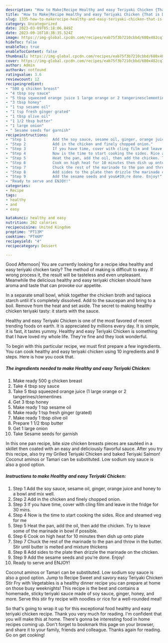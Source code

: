 ```yaml
---
description: "How to Make|Recipe Healthy and easy Teriyaki Chicken {That is Delicious"
title: "How to Make|Recipe Healthy and easy Teriyaki Chicken {That is Delicious"
slug: 1335-how-to-makerecipe-healthy-and-easy-teriyaki-chicken-that-is-delicious
category: Uncategorized
date: 2023-03-09T05:18:06.849Z
date: 2023-09-16T18:38:35.524Z
image: https://img-global.cpcdn.com/recipes/eab75f3b7210cbbd/680x482cq70/healthy-and-easy-teriyaki-chicken-recipe-main-photo.jpg
hideToc: false
enableToc: true
enableTocContent: false
thumbnail: https://img-global.cpcdn.com/recipes/eab75f3b7210cbbd/680x482cq70/healthy-and-easy-teriyaki-chicken-recipe-main-photo.jpg
cover: https://img-global.cpcdn.com/recipes/eab75f3b7210cbbd/680x482cq70/healthy-and-easy-teriyaki-chicken-recipe-main-photo.jpg
author: Admin
authorAv: notfound
ratingvalue: 3.6
reviewcount: 12
recipeingredient:
- "500 g chicken breast"
- "4 tbsp soy sauce"
- "5 tbsp squeezed orange juice 1 large orange or 2 tangerinesclementines"
- "3 tbsp honey"
- "1 tsp sesame oil"
- "1 tsp fresh ginger grated"
- "1 tbsp olive oil"
- "1 1/2 tbsp butter"
- "1 large onion"
- " Sesame seeds for garnish"
recipeinstructions:
- "Step 1            Add the soy sauce, sesame oil, ginger, orange juice and honey to a bowl and mix well."
- "Step 2            Add in the chicken and finely chopped onion."
- "Step 3            If you have time, cover with cling film and leave in the fridge for 30 mins."
- "Step 4            Now is the time to start cooking the sides. Rice and steamed veg for me"
- "Step 5            Heat the pan, add the oil, then add the chicken. Try to leave some of the marinade in bowl if possible."
- "Step 6            Cook on high heat for 10 minutes then dish up onto plate"
- "Step 7            Chuck the rest of the marinade to the pan and throw in the butter. Stir until butter is melted and mixture thickens"
- "Step 8            Add sides to the plate then drizzle the marinade on the chicken."
- "Step 9            Add the sesame seeds and you&#39;re done. Enjoy!"
- "Ready to serve and ENJOY!"
categories:
- Recipe
tags:
- healthy
- and
- easy

katakunci: healthy and easy 
nutrition: 262 calories
recipecuisine: United Kingdom
preptime: "PT13M"
cooktime: "PT46M"
recipeyield: "4"
recipecategory: Dessert

---
```



Good Afternoon| You are currently looking for a recipe idea healthy and easy teriyaki chicken tasty? The method of making is difficult to easy. If wrong process it, the result will be tasteless and even unpleasant. Meanwhile the delicious healthy and easy teriyaki chicken should have aroma and taste that can provoke our appetite.





In a separate small bowl, whisk together the chicken broth and tapioca starch until it&#39;s completely dissolved. Add to the saucepan and bring to a boil. Remove from the heat and set aside. The secret to making healthy chicken teriyaki tasty: it starts with the sauce.

Healthy and easy Teriyaki Chicken is one of the most favored of recent trending foods on earth. It is appreciated by millions every day. It is simple, it is fast, it tastes yummy. Healthy and easy Teriyaki Chicken is something that I have loved my whole life. They're fine and they look wonderful.


To begin with this particular recipe, we must first prepare a few ingredients. You can cook healthy and easy teriyaki chicken using 10 ingredients and 9 steps. Here is how you cook that.

<!--inarticleads1-->

##### The ingredients needed to make Healthy and easy Teriyaki Chicken:

1. Make ready 500 g chicken breast
1. Take 4 tbsp soy sauce
1. Take 5 tbsp squeezed orange juice (1 large orange or 2 tangerines/clementines
1. Get 3 tbsp honey
1. Make ready 1 tsp sesame oil
1. Make ready 1 tsp fresh ginger (grated)
1. Make ready 1 tbsp olive oil
1. Prepare 1 1/2 tbsp butter
1. Get 1 large onion
1. Take  Sesame seeds for garnish


In this one pan recipe, bite size chicken breasts pieces are sautéed in a skillet then coated with an easy and deliciously flavorful sauce. After you try this recipe, also try my Grilled Teriyaki Chicken and baked Teriyaki Salmon! Coconut aminos or Tamari can be substituted. Low sodium soy sauce is also a good option. 

<!--inarticleads2-->

##### Instructions to make Healthy and easy Teriyaki Chicken:

1. Step 1            Add the soy sauce, sesame oil, ginger, orange juice and honey to a bowl and mix well.
1. Step 2            Add in the chicken and finely chopped onion.
1. Step 3            If you have time, cover with cling film and leave in the fridge for 30 mins.
1. Step 4            Now is the time to start cooking the sides. Rice and steamed veg for me
1. Step 5            Heat the pan, add the oil, then add the chicken. Try to leave some of the marinade in bowl if possible.
1. Step 6            Cook on high heat for 10 minutes then dish up onto plate
1. Step 7            Chuck the rest of the marinade to the pan and throw in the butter. Stir until butter is melted and mixture thickens
1. Step 8            Add sides to the plate then drizzle the marinade on the chicken.
1. Step 9            Add the sesame seeds and you&#39;re done. Enjoy!
1. Ready to serve and ENJOY!

Coconut aminos or Tamari can be substituted. Low sodium soy sauce is also a good option. Jump to Recipe Sweet and savory easy Teriyaki Chicken Stir Fry with Vegetables is a healthy dinner recipe you can prepare at home on those busy weeknights! This recipe is the best and contains a homemade, sticky teriyaki sauce made of soy sauce, ginger, honey, and more. Serve this stir fry recipe with noodles or rice for a well-rounded meal! 

So that's going to wrap it up for this exceptional food healthy and easy teriyaki chicken recipe. Thank you very much for reading. I'm confident that you will make this at home. There's gonna be interesting food in home recipes coming up. Don't forget to bookmark this page on your browser, and share it to your family, friends and colleague. Thanks again for reading. Go on get cooking!
